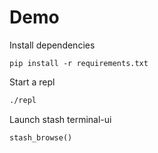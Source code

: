 # Demo

Install dependencies

```
pip install -r requirements.txt
```

Start a repl

```bash
./repl
```

Launch stash terminal-ui

```python
stash_browse()
```
